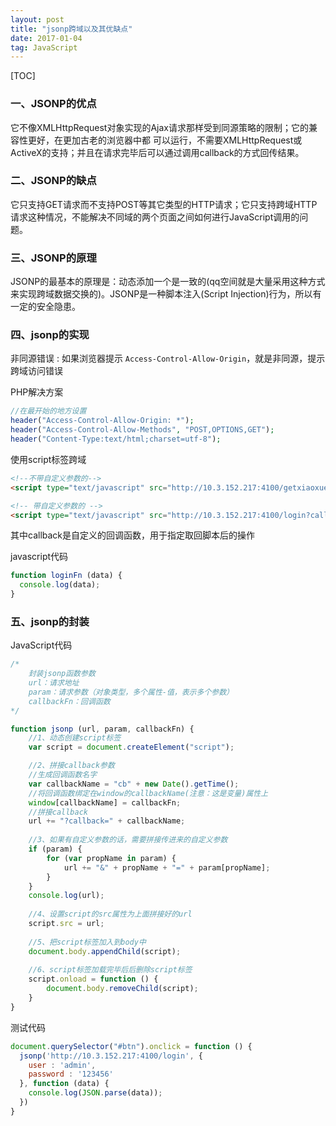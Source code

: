 ```yaml
---
layout: post
title: "jsonp跨域以及其优缺点"
date: 2017-01-04
tag: JavaScript
---
```


[TOC]

### 一、JSONP的优点

它不像XMLHttpRequest对象实现的Ajax请求那样受到同源策略的限制；它的兼容性更好，在更加古老的浏览器中都 可以运行，不需要XMLHttpRequest或ActiveX的支持；并且在请求完毕后可以通过调用callback的方式回传结果。

### 二、JSONP的缺点

它只支持GET请求而不支持POST等其它类型的HTTP请求；它只支持跨域HTTP请求这种情况，不能解决不同域的两个页面之间如何进行JavaScript调用的问题。

### 三、JSONP的原理

JSONP的最基本的原理是：动态添加一个<script>标签，而script标签的src属性是没有跨域的限制的。这样说来，这种跨域方式其实与ajax XmlHttpRequest协议无关了。

这样其实"jQuery  AJAX跨域问题"就成了个伪命题，jquery  $.ajax方法名有误导人之嫌。

如果设为dataType: 'jsonp'，这个$.ajax方法就和ajax XmlHttpRequest没什么关系了，取而代之的则是JSONP协议。

JSONP是一个非官方的协议，它允许在服务器端集成Script tags返回至客户端，通过javascript callback的形式实现跨域访问。

JSONP即JSON with Padding。由于同源策略的限制，XmlHttpRequest只允许请求当前源（域名、协议、端口）的资源。如果要进行跨域请求， 我们可以通过使用html的script标记来进行跨域请求，并在响应中返回要执行的script代码，其中可以直接使用JSON传递javascript对象。 这种跨域的通讯方式称为JSONP。

jsonCallback 函数jsonp1236827957501(....)：是浏览器客户端注册的，获取跨域服务器上的json数据后，回调的函数jsonp的执行过程如下：

首先在客户端注册一个callback (如:'jsoncallback'), 然后把callback的名字(如:jsonp1236827957501)传给服务器。注意：服务端得到callback的数值后，要用jsonp1236827957501(......)把将要输出的json内容包括起来，此时，服务器生成 json 数据才能被客户端正确接收。

然后以 javascript 语法的方式，生成一个function， function 名字就是传递上来的参数 'jsoncallback'的值 jsonp1236827957501 .

最后将 json 数据直接以入参的方式，放置到 function 中，这样就生成了一段 js 语法的文档，返回给客户端。

客户端浏览器，解析script标签，并执行返回的 javascript 文档，此时javascript文档数据，作为参数， 传入到了客户端预先定义好的 callback 函数(如上例中jquery $.ajax()方法封装的的success: function (json))里。

可以说jsonp的方式原理上和<script src="http://跨域/...xx.js"></script>是一致的(qq空间就是大量采用这种方式来实现跨域数据交换的)。JSONP是一种脚本注入(Script Injection)行为，所以有一定的安全隐患。

### 四、jsonp的实现

非同源错误 : 如果浏览器提示 `Access-Control-Allow-Origin`，就是非同源，提示跨域访问错误

PHP解决方案

```php
//在最开始的地方设置
header("Access-Control-Allow-Origin: *");
header("Access-Control-Allow-Methods", "POST,OPTIONS,GET");
header("Content-Type:text/html;charset=utf-8");
```

使用script标签跨域

```html
<!--不带自定义参数的-->
<script type="text/javascript" src="http://10.3.152.217:4100/getxiaoxue?callback=loginFn"></script>

<!-- 带自定义参数的 -->
<script type="text/javascript" src="http://10.3.152.217:4100/login?callback=loginFn&user=admin&password=123456" ></script>
```

其中callback是自定义的回调函数，用于指定取回脚本后的操作

javascript代码

```javascript
function loginFn (data) {
  console.log(data);
}
```

### 五、jsonp的封装

JavaScript代码

```javascript
/*
	封装jsonp函数参数
	url：请求地址
	param：请求参数（对象类型，多个属性-值，表示多个参数）
	callbackFn：回调函数
*/

function jsonp (url, param, callbackFn) {
	//1、动态创建script标签
	var script = document.createElement("script");

	//2、拼接callback参数
	//生成回调函数名字
	var callbackName = "cb" + new Date().getTime();
	//将回调函数绑定在window的callbackName(注意：这是变量)属性上
	window[callbackName] = callbackFn;
	//拼接callback
	url += "?callback=" + callbackName; 
	
	//3、如果有自定义参数的话，需要拼接传进来的自定义参数
	if (param) {
		for (var propName in param) {
			url += "&" + propName + "=" + param[propName];
		}
	}
	console.log(url);
	
	//4、设置script的src属性为上面拼接好的url
	script.src = url;
	
	//5、把script标签加入到body中
	document.body.appendChild(script);
	
	//6、script标签加载完毕后后删除script标签
	script.onload = function () {
		document.body.removeChild(script);	
	}
}
```

测试代码

```javascript
document.querySelector("#btn").onclick = function () {
  jsonp('http://10.3.152.217:4100/login', {
    user : 'admin',
    password : '123456'
  }, function (data) {
    console.log(JSON.parse(data));
  })
}
```

